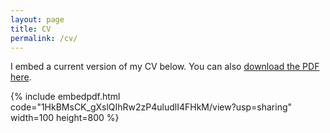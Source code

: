 ```yaml
---
layout: page
title: CV
permalink: /cv/
---
```


I embed a current version of my CV below. You can also [download the PDF here](https://drive.google.com/file/d/1HkBMsCK_gXslQIhRw2zP4uludlI4FHkM/view?usp=sharing).


{% include embedpdf.html code="1HkBMsCK_gXslQIhRw2zP4uludlI4FHkM/view?usp=sharing" width=100 height=800 %}

<!-- <iframe src="https://drive.google.com/file/d/1HkBMsCK_gXslQIhRw2zP4uludlI4FHkM/view?usp=sharing" style="width:600px; height:500px;" frameborder="0"></iframe> -->

